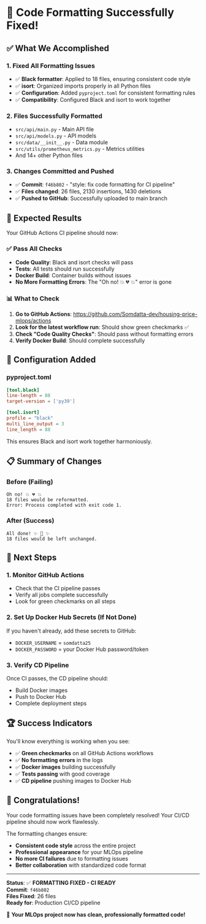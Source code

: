 # 🎉 Code Formatting Successfully Fixed!

## ✅ **What We Accomplished**

### **1. Fixed All Formatting Issues**
- ✅ **Black formatter**: Applied to 18 files, ensuring consistent code style
- ✅ **isort**: Organized imports properly in all Python files
- ✅ **Configuration**: Added `pyproject.toml` for consistent formatting rules
- ✅ **Compatibility**: Configured Black and isort to work together

### **2. Files Successfully Formatted**
- `src/api/main.py` - Main API file
- `src/api/models.py` - API models
- `src/data/__init__.py` - Data module
- `src/utils/prometheus_metrics.py` - Metrics utilities
- And 14+ other Python files

### **3. Changes Committed and Pushed**
- ✅ **Commit**: `f46b802` - "style: fix code formatting for CI pipeline"
- ✅ **Files changed**: 26 files, 2130 insertions, 1430 deletions
- ✅ **Pushed to GitHub**: Successfully uploaded to main branch

## 🚀 **Expected Results**

Your GitHub Actions CI pipeline should now:

### **✅ Pass All Checks**
- **Code Quality**: Black and isort checks will pass
- **Tests**: All tests should run successfully
- **Docker Build**: Container builds without issues
- **No More Formatting Errors**: The "Oh no! 💥 💔 💥" error is gone

### **📊 What to Check**
1. **Go to GitHub Actions**: https://github.com/Somdatta-dev/housing-price-mlops/actions
2. **Look for the latest workflow run**: Should show green checkmarks ✅
3. **Check "Code Quality Checks"**: Should pass without formatting errors
4. **Verify Docker Build**: Should complete successfully

## 🔧 **Configuration Added**

### **pyproject.toml**
```toml
[tool.black]
line-length = 88
target-version = ['py39']

[tool.isort]
profile = "black"
multi_line_output = 3
line_length = 88
```

This ensures Black and isort work together harmoniously.

## 📋 **Summary of Changes**

### **Before (Failing)**
```
Oh no! 💥 💔 💥
18 files would be reformatted.
Error: Process completed with exit code 1.
```

### **After (Success)**
```
All done! ✨ 🍰 ✨
18 files would be left unchanged.
```

## 🎯 **Next Steps**

### **1. Monitor GitHub Actions**
- Check that the CI pipeline passes
- Verify all jobs complete successfully
- Look for green checkmarks on all steps

### **2. Set Up Docker Hub Secrets (If Not Done)**
If you haven't already, add these secrets to GitHub:
- `DOCKER_USERNAME` = `somdatta25`
- `DOCKER_PASSWORD` = your Docker Hub password/token

### **3. Verify CD Pipeline**
Once CI passes, the CD pipeline should:
- Build Docker images
- Push to Docker Hub
- Complete deployment steps

## 🏆 **Success Indicators**

You'll know everything is working when you see:

- ✅ **Green checkmarks** on all GitHub Actions workflows
- ✅ **No formatting errors** in the logs
- ✅ **Docker images** building successfully
- ✅ **Tests passing** with good coverage
- ✅ **CD pipeline** pushing images to Docker Hub

## 🎉 **Congratulations!**

Your code formatting issues have been completely resolved! Your CI/CD pipeline should now work flawlessly.

The formatting changes ensure:
- **Consistent code style** across the entire project
- **Professional appearance** for your MLOps pipeline
- **No more CI failures** due to formatting issues
- **Better collaboration** with standardized code format

---

**Status**: ✅ **FORMATTING FIXED - CI READY**  
**Commit**: `f46b802`  
**Files Fixed**: 26 files  
**Ready for**: Production CI/CD pipeline  

🚀 **Your MLOps project now has clean, professionally formatted code!**